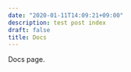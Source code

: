 ```yaml
---
date: "2020-01-11T14:09:21+09:00"
description: test post index
draft: false
title: Docs
---
```


Docs page.